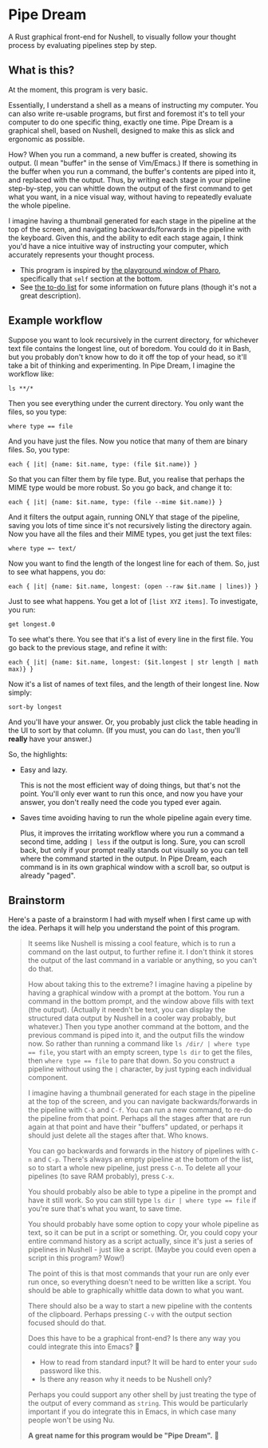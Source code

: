 # Pipe Dream

A Rust graphical front-end for Nushell, to visually follow your thought process by evaluating pipelines step by step.

## What is this?

At the moment, this program is very basic.

Essentially, I understand a shell as a means of instructing my computer. You can also write re-usable programs, but first and foremost it's to tell your computer to do one specific thing, exactly one time. Pipe Dream is a graphical shell, based on Nushell, designed to make this as slick and ergonomic as possible.

How? When you run a command, a new buffer is created, showing its output. (I mean "buffer" in the sense of Vim/Emacs.) If there is something in the buffer when you run a command, the buffer's contents are piped into it, and replaced with the output. Thus, by writing each stage in your pipeline step-by-step, you can whittle down the output of the first command to get what you want, in a nice visual way, without having to repeatedly evaluate the whole pipeline.

I imagine having a thumbnail generated for each stage in the pipeline at the top of the screen, and navigating backwards/forwards in the pipeline with the keyboard. Given this, and the ability to edit each stage again, I think you'd have a nice intuitive way of instructing your computer, which accurately represents your thought process.

- This program is inspired by [the playground window of Pharo](https://github.com/pharo-open-documentation/pharo-wiki/blob/master/General/Playground.md), specifically that `self` section at the bottom.
- See [the to-do list](notes/todo.org) for some information on future plans (though it's not a great description).

## Example workflow

Suppose you want to look recursively in the current directory, for whichever text file contains the longest line, out of boredom. You could do it in Bash, but you probably don't know how to do it off the top of your head, so it'll take a bit of thinking and experimenting. In Pipe Dream, I imagine the workflow like:

`ls **/*`

Then you see everything under the current directory. You only want the files, so you type:

`where type == file`

And you have just the files. Now you notice that many of them are binary files. So, you type:

`each { |it| {name: $it.name, type: (file $it.name)} }`

So that you can filter them by file type. But, you realise that perhaps the MIME type would be more robust. So you go back, and change it to:

`each { |it| {name: $it.name, type: (file --mime $it.name)} }`

And it filters the output again, running ONLY that stage of the pipeline, saving you lots of time since it's not recursively listing the directory again. Now you have all the files and their MIME types, you get just the text files:

`where type =~ text/`

Now you want to find the length of the longest line for each of them. So, just to see what happens, you do:

`each { |it| {name: $it.name, longest: (open --raw $it.name | lines)} }`

Just to see what happens. You get a lot of `[list XYZ items]`. To investigate, you run:

`get longest.0`

To see what's there. You see that it's a list of every line in the first file. You go back to the previous stage, and refine it with:

`each { |it| {name: $it.name, longest: ($it.longest | str length | math max)} }`

Now it's a list of names of text files, and the length of their longest line. Now simply:

`sort-by longest`

And you'll have your answer. Or, you probably just click the table heading in the UI to sort by that column. (If you must, you can do `last`, then you'll **really** have your answer.)

So, the highlights:

- Easy and lazy.

  This is not the most efficient way of doing things, but that's not the point. You'll only ever want to run this once, and now you have your answer, you don't really need the code you typed ever again.
- Saves time avoiding having to run the whole pipeline again every time.

  Plus, it improves the irritating workflow where you run a command a second time, adding `| less` if the output is long. Sure, you can scroll back, but only if your prompt really stands out visually so you can tell where the command started in the output. In Pipe Dream, each command is in its own graphical window with a scroll bar, so output is already "paged".

## Brainstorm

Here's a paste of a brainstorm I had with myself when I first came up with the idea. Perhaps it will help you understand the point of this program.

> It seems like Nushell is missing a cool feature, which is to run a command on the last output, to further refine it. I don't think it stores the output of the last command in a variable or anything, so you can't do that.
>
>How about taking this to the extreme? I imagine having a pipeline by having a graphical window with a prompt at the bottom. You run a command in the bottom prompt, and the window above fills with text (the output). (Actually it needn't be text, you can display the structured data output by Nushell in a cooler way probably, but whatever.) Then you type another command at the bottom, and the previous command is piped into it, and the output fills the window now. So rather than running a command like `ls /dir/ | where type == file`, you start with an empty screen, type `ls dir` to get the files, then `where type == file` to pare that down. So you construct a pipeline without using the `|` character, by just typing each individual component.
>
>I imagine having a thumbnail generated for each stage in the pipeline at the top of the screen, and you can navigate backwards/forwards in the pipeline with `C-b` and `C-f`. You can run a new command, to re-do the pipeline from that point. Perhaps all the stages after that are run again at that point and have their "buffers" updated, or perhaps it should just delete all the stages after that. Who knows.
>
>You can go backwards and forwards in the history of pipelines with `C-n` and `C-p`. There's always an empty pipeline at the bottom of the list, so to start a whole new pipeline, just press `C-n`. To delete all your pipelines (to save RAM probably), press `C-x`.
>
>You should probably also be able to type a pipeline in the prompt and have it still work. So you can still type `ls dir | where type == file` if you're sure that's what you want, to save time.
>
>You should probably have some option to copy your whole pipeline as text, so it can be put in a script or something. Or, you could copy your entire command history as a script actually, since it's just a series of pipelines in Nushell - just like a script. (Maybe you could even open a script in this program? Wow!)
>
>The point of this is that most commands that your run are only ever run once, so everything doesn't need to be written like a script. You should be able to graphically whittle data down to what you want.
>
>There should also be a way to start a new pipeline with the contents of the clipboard. Perhaps pressing `C-v` with the output section focused should do that.
>
>Does this have to be a graphical front-end? Is there any way you could integrate this into Emacs? 🙂
>
>- How to read from standard input? It will be hard to enter your `sudo` password like this.
>- Is there any reason why it needs to be Nushell only?
>
>  Perhaps you could support any other shell by just treating the type of the output of every command as `string`. This would be particularly important if you do integrate this in Emacs, in which case many people won't be using Nu.
>
>**A great name for this program would be "Pipe Dream".** 🙂
